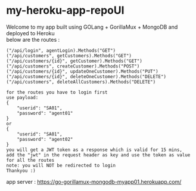 # my-heroku-app-repoUI

Welcome to my app built using GOLang + GorillaMux + MongoDB and deployed to Heroku	
	below are the routes : 
	 
	("/api/login", agentLogin).Methods("GET")
	("/api/customers", getCustomers).Methods("GET")
	("/api/customers/{id}", getCustomer).Methods("GET")
	("/api/customers", createCustomer).Methods("POST")
	("/api/customers/{id}", updateOneCustomer).Methods("PUT")
	("/api/customers/{id}", deleteOneCustomer).Methods("DELETE")
	("/api/customers", deleteAllCustomers).Methods("DELETE")
	
	for the routes you have to login first
	use payload:   
	{
		"userid": "SA01",   
		"password": "agent01"    
	} 
	or  
    {
		"userid": "SA01",  
		"password": "agent02"  
	}   
	you will get a JWT token as a response which is valid for 15 mins,
	add the "jwt" in the request header as key and use the token as value for all the routes
	note: you will NOT be redirected to login
	Thankyou :)


app server : https://go-gorillamux-mongodb-myapp01.herokuapp.com/
